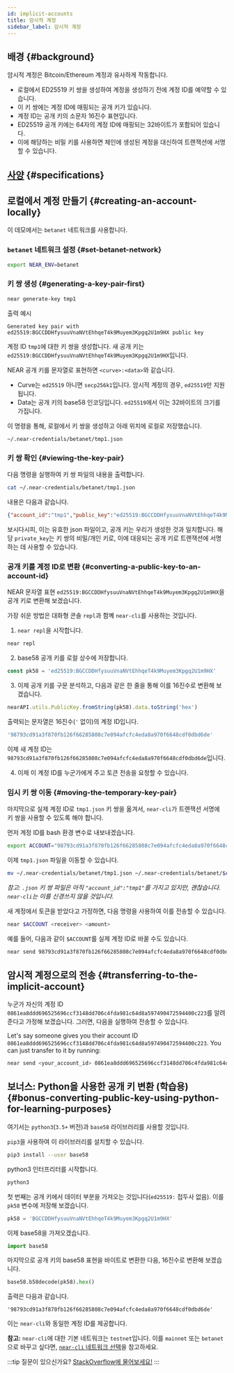 ```yaml
---
id: implicit-accounts
title: 암시적 계정
sidebar_label: 암시적 계정
---
```


## 배경 {#background}

암시적 계정은 Bitcoin/Ethereum 계정과 유사하게 작동합니다.
 - 로컬에서 ED25519 키 쌍을 생성하여 계정을 생성하기 전에 계정 ID를 예약할 수 있습니다.
 - 이 키 쌍에는 계정 ID에 매핑되는 공개 키가 있습니다.
 - 계정 ID는 공개 키의 소문자 16진수 표현입니다.
 - ED25519 공개 키에는 64자의 계정 ID에 매핑되는 32바이트가 포함되어 있습니다.
 - 이에 해당하는 비밀 키를 사용하면 체인에 생성된 계정을 대신하여 트랜잭션에 서명할 수 있습니다. 


## [사양](https://nomicon.io/DataStructures/Account.html#implicit-account-ids) {#specifications}

## 로컬에서 계정 만들기 {#creating-an-account-locally}

이 데모에서는 `betanet` 네트워크를 사용합니다. 

### `betanet` 네트워크 설정 {#set-betanet-network}

```bash
export NEAR_ENV=betanet
```

### 키 쌍 생성 {#generating-a-key-pair-first}

```bash
near generate-key tmp1
```

출력 예시
```
Generated key pair with ed25519:BGCCDDHfysuuVnaNVtEhhqeT4k9Muyem3Kpgq2U1m9HX public key
```

계정 ID `tmp1`에 대한 키 쌍을 생성합니다. 새 공개 키는 `ed25519:BGCCDDHfysuuVnaNVtEhhqeT4k9Muyem3Kpgq2U1m9HX`입니다.

NEAR 공개 키를 문자열로 표현하면 `<curve>:<data>`와 같습니다.
- Curve는 `ed25519` 아니면 `secp256k1`입니다. 암시적 계정의 경우, `ed25519`만 지원됩니다.
- Data는 공개 키의 base58 인코딩입니다. `ed25519`에서 이는 32바이트의 크기를 가집니다.

이 명령을 통해, 로컬에서 키 쌍을 생성하고 아래 위치에 로컬로 저장했습니다.
```
~/.near-credentials/betanet/tmp1.json
```

### 키 쌍 확인 {#viewing-the-key-pair}

다음 명령을 실행하여 키 쌍 파일의 내용을 출력합니다.
```bash
cat ~/.near-credentials/betanet/tmp1.json
```

내용은 다음과 같습니다.
```json
{"account_id":"tmp1","public_key":"ed25519:BGCCDDHfysuuVnaNVtEhhqeT4k9Muyem3Kpgq2U1m9HX","private_key":"ed25519:4qAABW9HfVW4UNQjuQAaAWpB21jqoP58kGqDia18FZDRat6Lg6TLWdAD9FyvAd3PPQLYF4hhx2mZAotJudVjoqfs"}
```

보시다시피, 이는 유효한 json 파일이고, 공개 키는 우리가 생성한 것과 일치합니다. 해당 `private_key`는 키 쌍의 비밀/개인 키로, 이에 대응되는 공개 키로 트랜잭션에 서명하는 데 사용할 수 있습니다.

### 공개 키를 계정 ID로 변환 {#converting-a-public-key-to-an-account-id}

NEAR 문자열 표현 `ed25519:BGCCDDHfysuuVnaNVtEhhqeT4k9Muyem3Kpgq2U1m9HX`을 공개 키로 변환해 보겠습니다.

가장 쉬운 방법은 대화형 콘솔 `repl`과 함꼐 `near-cli`를 사용하는 것입니다. 

1) `near repl`을 시작합니다.
```bash
near repl
```

2) base58 공개 키를 로컬 상수에 저장합니다.
```javascript
const pk58 = 'ed25519:BGCCDDHfysuuVnaNVtEhhqeT4k9Muyem3Kpgq2U1m9HX'
```

3) 이제 공개 키를 구문 분석하고, 다음과 같은 한 줄을 통해 이를 16진수로 변환해 보겠습니다.
```javascript
nearAPI.utils.PublicKey.fromString(pk58).data.toString('hex')
```

출력되는 문자열은 16진수(`'` 없이)의 계정 ID입니다.
```javascript
'98793cd91a3f870fb126f66285808c7e094afcfc4eda8a970f6648cdf0dbd6de'
```

이제 새 계정 ID는 `98793cd91a3f870fb126f66285808c7e094afcfc4eda8a970f6648cdf0dbd6de`입니다.

4) 이제 이 계정 ID를 누군가에게 주고 토큰 전송을 요청할 수 있습니다.

### 임시 키 쌍 이동 {#moving-the-temporary-key-pair}

마지막으로 실제 계정 ID로 `tmp1.json` 키 쌍을 옮겨서, `near-cli`가 트랜잭션 서명에 키 쌍을 사용할 수 있도록 해야 합니다.

먼저 계정 ID를 bash 환경 변수로 내보내겠습니다.

```bash
export ACCOUNT="98793cd91a3f870fb126f66285808c7e094afcfc4eda8a970f6648cdf0dbd6de"
```

이제 `tmp1.json` 파일을 이동할 수 있습니다.
```bash
mv ~/.near-credentials/betanet/tmp1.json ~/.near-credentials/betanet/$ACCOUNT.json
```

*참고: `.json` 키 쌍 파일은 아직 `"account_id":"tmp1"`를 가지고 있지만, 괜찮습니다. `near-cli`는 이를 신경쓰지 않을 것입니다.*

새 계정에서 토큰을 받았다고 가정하면, 다음 명령을 사용하여 이를 전송할 수 있습니다.

```bash
near $ACCOUNT <receiver> <amount>
```

예를 들어, 다음과 같이 `$ACCOUNT`를 실제 계정 ID로 바꿀 수도 있습니다.
```bash
near send 98793cd91a3f870fb126f66285808c7e094afcfc4eda8a970f6648cdf0dbd6de <receiver> <amount>
```

## 암시적 계정으로의 전송 {#transferring-to-the-implicit-account}

누군가 자신의 계정 ID `0861ea8ddd696525696ccf3148dd706c4fda981c64d8a597490472594400c223`를 알려준다고 가정해 보겠습니다. 그러면, 다음을 실행하여 전송할 수 있습니다.


Let's say someone gives you their account ID `0861ea8ddd696525696ccf3148dd706c4fda981c64d8a597490472594400c223`. You can just transfer to it by running:
```bash
near send <your_account_id> 0861ea8ddd696525696ccf3148dd706c4fda981c64d8a597490472594400c223 <amount>
```

## 보너스: Python을 사용한 공개 키 변환 (학습용) {#bonus-converting-public-key-using-python-for-learning-purposes}

여기서는 `python3`(`3.5+` 버전)과 `base58` 라이브러리를 사용할 것입니다.

`pip3`을 사용하여 이 라이브러리를 설치할 수 있습니다.
```bash
pip3 install --user base58
```

python3 인터프리터를 시작합니다.
```bash
python3
```

첫 번째는 공개 키에서 데이터 부분을 가져오는 것입니다(`ed25519:` 접두사 없음). 이를 `pk58` 변수에 저장해 보겠습니다.

```python
pk58 = 'BGCCDDHfysuuVnaNVtEhhqeT4k9Muyem3Kpgq2U1m9HX'
```

이제 base58을 가져오겠습니다.
```python
import base58
```

마지막으로 공개 키의 base58 표현을 바이트로 변환한 다음, 16진수로 변환해 보겠습니다.

```python
base58.b58decode(pk58).hex()
```

출력은 다음과 같습니다.
```
'98793cd91a3f870fb126f66285808c7e094afcfc4eda8a970f6648cdf0dbd6de'
```

이는 `near-cli`와 동일한 계정 ID를 제공합니다.

**참고:** `near-cli`에 대한 기본 네트워크는 `testnet`입니다. 이를 `mainnet` 또는 `betanet`으로 바꾸고 싶다면, [`near-cli` 네트워크 선택](/tools/near-cli#network-selection)을 참고하세요.

:::tip 질문이 있으신가요?
<a href="https://stackoverflow.com/questions/tagged/nearprotocol">
  <h8>StackOverflow에 물어보세요!</h8></a>
:::
